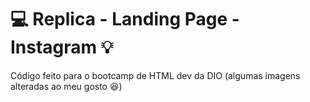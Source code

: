 # :computer: Replica - Landing Page - Instagram :bulb:

Código feito para o bootcamp de HTML dev da DIO (algumas imagens alteradas
ao meu gosto :laughing:)
